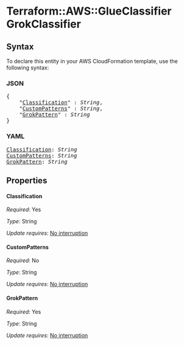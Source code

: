 # Terraform::AWS::GlueClassifier GrokClassifier

## Syntax

To declare this entity in your AWS CloudFormation template, use the following syntax:

### JSON

<pre>
{
    "<a href="#classification" title="Classification">Classification</a>" : <i>String</i>,
    "<a href="#custompatterns" title="CustomPatterns">CustomPatterns</a>" : <i>String</i>,
    "<a href="#grokpattern" title="GrokPattern">GrokPattern</a>" : <i>String</i>
}
</pre>

### YAML

<pre>
<a href="#classification" title="Classification">Classification</a>: <i>String</i>
<a href="#custompatterns" title="CustomPatterns">CustomPatterns</a>: <i>String</i>
<a href="#grokpattern" title="GrokPattern">GrokPattern</a>: <i>String</i>
</pre>

## Properties

#### Classification

_Required_: Yes

_Type_: String

_Update requires_: [No interruption](https://docs.aws.amazon.com/AWSCloudFormation/latest/UserGuide/using-cfn-updating-stacks-update-behaviors.html#update-no-interrupt)

#### CustomPatterns

_Required_: No

_Type_: String

_Update requires_: [No interruption](https://docs.aws.amazon.com/AWSCloudFormation/latest/UserGuide/using-cfn-updating-stacks-update-behaviors.html#update-no-interrupt)

#### GrokPattern

_Required_: Yes

_Type_: String

_Update requires_: [No interruption](https://docs.aws.amazon.com/AWSCloudFormation/latest/UserGuide/using-cfn-updating-stacks-update-behaviors.html#update-no-interrupt)


